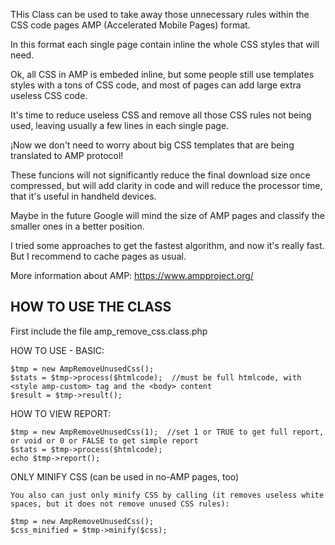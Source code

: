 
THis Class can be used to take away those unnecessary rules within the CSS code pages AMP (Accelerated Mobile Pages) format.

In this format each single page contain inline the whole CSS styles that will need.

Ok, all CSS in AMP is embeded inline, but some people still use templates styles with a tons of CSS code, and most of pages can add large extra useless CSS code.

It's time to reduce useless CSS and remove all those CSS rules not being used, leaving usually a few lines in each single page.

¡Now we don't need to worry about big CSS templates that are being translated to AMP protocol!

These funcions will not significantly reduce the final download size once compressed, but will add clarity in code and will reduce the processor time, that it's useful in handheld devices.

Maybe in the future Google will mind the size of AMP pages and classify the smaller ones in a better position.

I tried some approaches to get the fastest algorithm, and now it's really fast. But I recommend to cache pages as usual.



More information about AMP: 
https://www.ampproject.org/



HOW TO USE THE CLASS
--------------------

First include the file  amp_remove_css.class.php


HOW TO USE - BASIC:

	$tmp = new AmpRemoveUnusedCss();
	$stats = $tmp->process($htmlcode);  //must be full htmlcode, with <style amp-custom> tag and the <body> content
	$result = $tmp->result();		
	

HOW TO VIEW REPORT:

	$tmp = new AmpRemoveUnusedCss(1);  //set 1 or TRUE to get full report, or void or 0 or FALSE to get simple report
	$stats = $tmp->process($htmlcode);  
	echo $tmp->report(); 
	

ONLY MINIFY CSS (can be used in no-AMP pages, too)

	You also can just only minify CSS by calling (it removes useless white spaces, but it does not remove unused CSS rules):

	$tmp = new AmpRemoveUnusedCss();
	$css_minified = $tmp->minify($css);	
	
